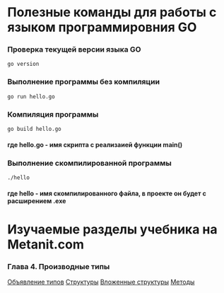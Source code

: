 # Полезные команды для работы с языком программировния GO

### Проверка текущей версии языка GO
```
go version
```

### Выполнение программы без компиляции
```
go run hello.go
```
### Компиляция программы
```
go build hello.go
```
#### где hello.go - имя скрипта с реализаией функции main()

### Выполнение скомпилированной программы
```
./hello
```
#### где hello - имя скомпилированного файла, в проекте он будет с расширением .exe



# Изучаемые разделы учебника на Metanit.com

### Глава 4. Производные типы 
[Объявление типов](https://metanit.com/go/tutorial/4.1.php)
[Структуры](https://metanit.com/go/tutorial/4.2.php)
[Вложенные структуры](https://metanit.com/go/tutorial/4.3.php)
[Методы](https://metanit.com/go/tutorial/4.4.php)

